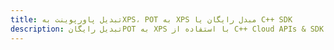 ---title: تبدیل پاورپوینت بهXPS، POT به XPS مبدل رایگان یا C++ SDKdescription: تبدیل رایگانPOT به XPS با استفاده از C++ Cloud APIs & SDK. همچنین اسناد Microsoft PowerPoint را در Cloud ایجاد، ویرایش و رندر کنید.---